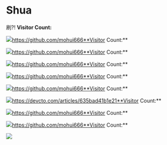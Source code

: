 # Shua
刷?!
**Visitor Count:** <br>

<img src="https://profile-counter.glitch.me/mohui666/count.svg" />https://github.com/mohui666**Visitor Count:** <br>

<img src="https://profile-counter.glitch.me/mohui666/count.svg" />https://github.com/mohui666**Visitor Count:** <br>

<img src="https://profile-counter.glitch.me/mohui666/count.svg" />https://github.com/mohui666**Visitor Count:** <br>

<img src="https://profile-counter.glitch.me/mohui666/count.svg" />https://github.com/mohui666**Visitor Count:** <br>

<img src="https://profile-counter.glitch.me/mohui666/count.svg" />https://github.com/mohui666**Visitor Count:** <br>

<img src="https://profile-counter.glitch.me/mohui666/count.svg" />https://devcto.com/articles/635bad41b1e21**Visitor Count:** <br>

<img src="https://profile-counter.glitch.me/mohui666/count.svg" />https://github.com/mohui666**Visitor Count:** <br>

<img src="https://profile-counter.glitch.me/mohui666/count.svg" />https://github.com/mohui666**Visitor Count:** <br>

<img src="https://profile-counter.glitch.me/mohui666/count.svg" />
